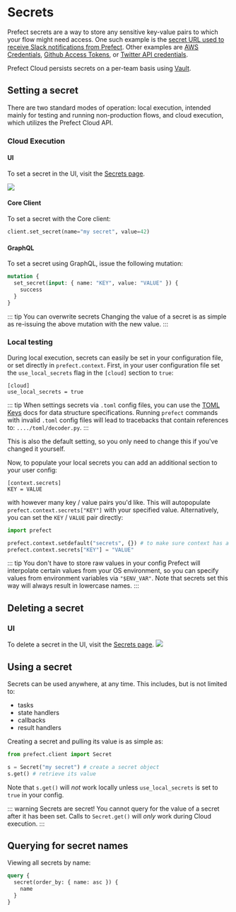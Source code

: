 # Secrets

Prefect secrets are a way to store any sensitive key-value pairs to which your flow might need access. One such example is
the [secret URL used to receive Slack notifications from Prefect](../../core/advanced_tutorials/slack-notifications.html#using-your-url-to-get-notifications).
Other examples are [AWS Credentials](../../core/task_library/aws.html), [Github Access Tokens](../../core/task_library/github.html), or [Twitter API credentials](../../core/task_library/twitter.html).

Prefect Cloud persists secrets on a per-team basis using [Vault](https://www.vaultproject.io).

## Setting a secret

There are two standard modes of operation: local execution, intended mainly for testing and running non-production flows, and cloud execution, which utilizes the Prefect Cloud API.

### Cloud Execution

#### UI

To set a secret in the UI, visit the [Secrets page](/cloud/ui/team-settings.md#secrets).

![](/cloud/ui/team-secrets.png)

#### Core Client

To set a secret with the Core client:

```python
client.set_secret(name="my secret", value=42)
```

#### GraphQL <Badge text="GQL"/>

To set a secret using GraphQL, issue the following mutation:

```graphql
mutation {
  set_secret(input: { name: "KEY", value: "VALUE" }) {
    success
  }
}
```

::: tip You can overwrite secrets
Changing the value of a secret is as simple as re-issuing the above mutation with the new value.
:::

### Local testing

During local execution, secrets can easily be set in your configuration file, or set directly in `prefect.context`. First, in your user configuration file set the `use_local_secrets` flag in the `[cloud]` section to `true`:

```
[cloud]
use_local_secrets = true
```

::: tip
When settings secrets via `.toml` config files, you can use the [TOML Keys](https://github.com/toml-lang/toml#keys) docs for data structure specifications. Running `prefect` commands with invalid `.toml` config files will lead to tracebacks that contain references to: `..../toml/decoder.py`.
:::

This is also the default setting, so you only need to change this if you've changed it yourself.

Now, to populate your local secrets you can add an additional section to your user config:

```
[context.secrets]
KEY = VALUE
```

with however many key / value pairs you'd like. This will autopopulate `prefect.context.secrets["KEY"]` with your specified value. Alternatively, you can set the `KEY` / `VALUE` pair directly:

```python
import prefect

prefect.context.setdefault("secrets", {}) # to make sure context has a secrets attribute
prefect.context.secrets["KEY"] = "VALUE"
```

::: tip You don't have to store raw values in your config
Prefect will interpolate certain values from your OS environment, so you can specify values from environment variables via `"$ENV_VAR"`. Note that secrets set this way will always result in lowercase names.
:::

## Deleting a secret

### UI

To delete a secret in the UI, visit the [Secrets page](/cloud/ui/team-settings.md#secrets).
![](/cloud/ui/team-secrets.png)

## Using a secret

Secrets can be used anywhere, at any time. This includes, but is not limited to:

- tasks
- state handlers
- callbacks
- result handlers

Creating a secret and pulling its value is as simple as:

```python
from prefect.client import Secret

s = Secret("my secret") # create a secret object
s.get() # retrieve its value
```

Note that `s.get()` will _not_ work locally unless `use_local_secrets` is set to `true` in your config.

::: warning Secrets are secret!
You cannot query for the value of a secret after it has been set. Calls to `Secret.get()` will _only_ work during Cloud execution.
:::

## Querying for secret names <Badge text="GQL"/>

Viewing all secrets by name:

```graphql
query {
  secret(order_by: { name: asc }) {
    name
  }
}
```
